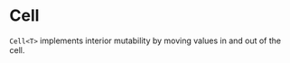 # Cell

`Cell<T>` implements interior mutability by moving values in and out of the cell.

```rs


```
